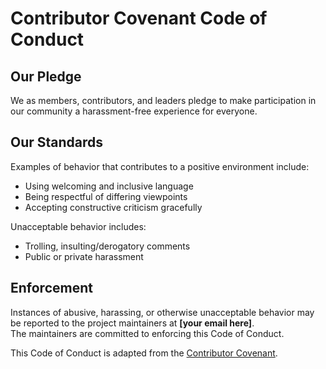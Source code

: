 # Contributor Covenant Code of Conduct

## Our Pledge
We as members, contributors, and leaders pledge to make participation in our community a harassment-free experience for everyone.

## Our Standards
Examples of behavior that contributes to a positive environment include:
- Using welcoming and inclusive language
- Being respectful of differing viewpoints
- Accepting constructive criticism gracefully

Unacceptable behavior includes:
- Trolling, insulting/derogatory comments
- Public or private harassment

## Enforcement
Instances of abusive, harassing, or otherwise unacceptable behavior may be reported to the project maintainers at **[your email here]**.  
The maintainers are committed to enforcing this Code of Conduct.

This Code of Conduct is adapted from the [Contributor Covenant](https://www.contributor-covenant.org/).